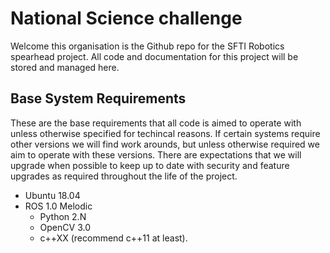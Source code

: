 # National Science challenge

Welcome this organisation is the Github repo for the SFTI Robotics spearhead project. All code and documentation for this project will be stored and managed here.

## Base System Requirements

These are the base requirements that all code is aimed to operate with unless otherwise specified for techincal reasons. If certain systems require other versions we will find work arounds, but unless otherwise required we aim to operate with these versions. There are expectations that we will upgrade when possible to keep up to date with security and feature upgrades as required throughout the life of the project.

* Ubuntu 18.04
* ROS 1.0 Melodic
  * Python 2.N
  * OpenCV 3.0
  * c++XX (recommend c++11 at least).

